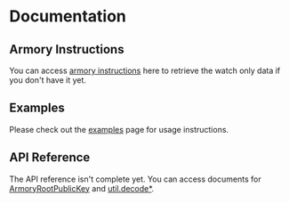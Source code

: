 Documentation
=======

## Armory Instructions

You can access [armory instructions](ARMORY.md) here to retrieve the watch only data if you don't have it yet.

## Examples

Please check out the [examples](EXAMPLES.md) page for usage instructions.

## API Reference

The API reference isn't complete yet. You can access documents for [ArmoryRootPublicKey](api/ArmoryRootPublicKey.md) and [util.decode*](api/util/armory.md).
